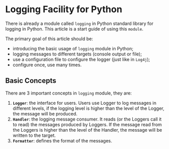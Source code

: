 # Logging Facility for Python

There is already a module called `logging` in Python standard library for logging in Python. This article is a start guide of using this `module`.

The primary goal of this article should be:

  * introducing the basic usage of `logging` module in Python;
  * logging messages to different targets (console output or file);
  * use a configuration file to configure the logger (just like in `Log4j`);
  * configure once, use many times.

## Basic Concepts

There are 3 important concepts in `logging` module, they are:

  1. __`Logger`__: the interface for users. Users use Logger to log messages in different levels, if the logging level is higher than the level of the Logger, the message will be produced.
  2. __`Handler`__: the logging message consumer. It reads (or the Loggers call it to read) the messages produced by Loggers. If the message read from the Loggers is higher than the level of the Handler, the message will be written to the target.
  3. __`Formatter`__: defines the format of the messages.

